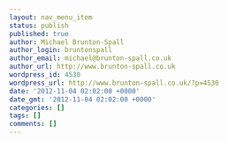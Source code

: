 ```yaml
---
layout: nav_menu_item
status: publish
published: true
author: Michael Brunton-Spall
author_login: bruntonspall
author_email: michael@brunton-spall.co.uk
author_url: http://www.brunton-spall.co.uk
wordpress_id: 4530
wordpress_url: http://www.brunton-spall.co.uk/?p=4530
date: '2012-11-04 02:02:00 +0000'
date_gmt: '2012-11-04 02:02:00 +0000'
categories: []
tags: []
comments: []
---
```


